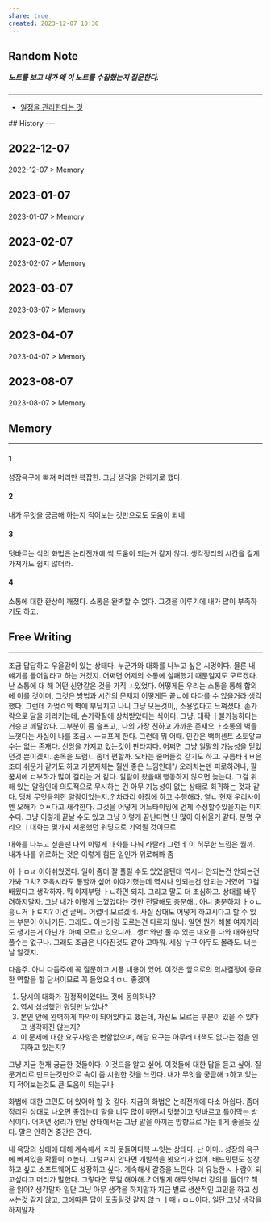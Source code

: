 ```yaml
---
share: true
created: 2023-12-07 10:30
---
```


## Random Note
##### 노트를 보고 내가 왜 이 노트를 수집했는지 질문한다.
---
<p><span><ul>
<li><a data-tooltip-position="top" aria-label="Infinity Drawer/일정을 관리한다는 것.md" data-href="Infinity Drawer/일정을 관리한다는 것.md" href="Infinity Drawer/일정을 관리한다는 것.md" class="internal-link" target="_blank" rel="noopener">일정을 관리한다는 것</a></li>
</ul></span></p>
## History
---
<h2><span><p>2022-12-07</p></span></h2><p><span><p><span alt="2022-12-07 > Memory" src="2022-12-07#Memory" class="internal-embed">2022-12-07 &gt; Memory</span></p></span></p><h2><span><p>2023-01-07</p></span></h2><p><span><p><span alt="2023-01-07 > Memory" src="2023-01-07#Memory" class="internal-embed">2023-01-07 &gt; Memory</span></p></span></p><h2><span><p>2023-02-07</p></span></h2><p><span><p><span alt="2023-02-07 > Memory" src="2023-02-07#Memory" class="internal-embed">2023-02-07 &gt; Memory</span></p></span></p><h2><span><p>2023-03-07</p></span></h2><p><span><p><span alt="2023-03-07 > Memory" src="2023-03-07#Memory" class="internal-embed">2023-03-07 &gt; Memory</span></p></span></p><h2><span><p>2023-04-07</p></span></h2><p><span><p><span alt="2023-04-07 > Memory" src="2023-04-07#Memory" class="internal-embed">2023-04-07 &gt; Memory</span></p></span></p><h2><span><p>2023-08-07</p></span></h2><p><span><p><span alt="2023-08-07 > Memory" src="2023-08-07#Memory" class="internal-embed">2023-08-07 &gt; Memory</span></p></span></p>


## Memory
---
#### 1 
성장욕구에 빠져 머리만 복잡한.
그냥 생각을 안하기로 했다.

#### 2
내가 무엇을 궁금해 하는지 적어보는 것만으로도 도움이 되네

#### 3
덧바르는 식의 화법은 논리전개에 썩 도움이 되는거 같지 않다.
생각정리의 시간을 길게 가져가도 쉽지 않더라.

#### 4
소통에 대한 환상이 깨졌다.
소통은 완벽할 수 없다. 그것을 이루기에 내가 많이 부족하기도 하고.



## Free Writing
---
조금 답답하고 우울감이 있는 상태다.
누군가와 대화를 나누고 싶은 시멍이다.
물론 내 얘기를 들어달라고 하는 거겠지.
어쩌면 어제의 소통에 실패했기 때문일지도 모르겠다.
난 소통에 대 해 어떤 신앙같은 것을 가직 ㅗ있었다.
어떻게든 우리는 소통을 통해 합의 에 이를 것이며,
그것은 방법과 시간의 문제지 어떻게든 끝ㄴ에 다다를 수 있을거라 생각했다.
그런데 가멎ㅇ의 벽에 부딪치고 나니 그냥 모든것이,, 소용없다고 느껴졌다.
손가락으로 달을 카리키는데, 손가락질에 상처받았다는 식이다.
그냥, 대확 ㅏ불가능하다는 거승ㄹ 깨달았다.
그부분이 좀 슬프고,, 나의 가장 친하고 가까운 존재오 ㅏ소통의 벽을 느꼇다는 사실이
나를 조금ㅅ ㅡㄹ프게 한다.
그런데 뭐 어때. 인간은 백퍼센트 소토앟ㄹ수는 없는 존재다.
신앙을 가지고 있는것이 판타지다.
어쩌면 그냥 일말의 가능성을 믿었던것 뿐이겠지.
손목을 드렴ㄴ 좀더 편할까. 오타는 줄어들것 같기도 하고. 구름타ㅓㅂ은 조더 쉬운거 같기도 하고 
기분자체는 훨씬 좋은 느낌인데"/ 오래치는덴 피로하려나, 팔꿈치에 ㄷ부하가 많이 걸리는 거 같다. 
알람이 왔을때 행동하지 않으면 늦는다. 그걸 위해 있는 알람인데 의도적으로 무시하는 건 아무 기능성이 없는 상태로 회귀하는 것과 같다. 댕체 무엇을위한 알람이었는지..? 차라리 아침에 하고 수행해라.
옅ㄴ 현재 우리사이엔 오해가 ㅇㅆ다고 새각한다. 그것을 어떻게 어느타이밍에 언제 수정할수있을지는 미지수다. 그냥 이렇게 끝날 수도 있고
그냥 이렇게 끝난다면 난 많이 아쉬울거 같다. 분명 우리으 ㅣ대화는 몇가지 서운했던 워딩으로 기억될 것이므로. 

대화를 나누고 싶을땐 나와 이렇게 대화를 나눠 라랄라
그런데 이 허무한 느낌은 뭘까. 내가 나를 위로하는 것은 이렇게 힘든 일인가
위로해봐 좀

아 ㅏㅁㄶ 이아쉬웠겠다. 일이 좀더 잘 풀릴 수도 있었을텐데 역시나 안되는건 안되는건가봐 그치? 호옥시라도 통할까 싶어 이야기했는데 역시나 안되는건 안되는 거였어
그걸 배웠다고 생각하자. 뭐 이제부텅 ㅏㄴ하면 되지. 그리고 말도 더 조심하고.
상대를 바꾸려하지말자. 그냥 내가 이렇게 느꼈었다는 것만 전달해도 충분해.. 아니 충분하지 ㅏㅇㄴ흥ㄴ거 ㅏㅌ지? 이건 글쎄.. 어렵네 모르겠네. 사실 상대도 어떻게 하고시다고 할 수 있는 부분이 이나거든. 그래도.. 아는거랑 모르는건 다르지 않나. 알면 뭔가 해볼 여지가라도 생기는거 아닌가. 아예 모르고 있으니까..
생ㄷ와만 풀 수 있는 내요을 나와 대화한닥 풀수는 없구나. 그래도 조금은 나아진것도 같아 고마워. 세상 누구 아무도 몰라도. 너는 날 알겠지. 

다음주. 아니 다듬주에 꼭 질문하고 시픙 내용이 있어. 이것은 앞으로의 의사결정에 중요한 역할을 할 단서이므로 꼭 들었으ㅕㅁㄴ 좋겠어
1. 당시의 대화가 감정적이었다느 것에 동의하나?
2. 역시 섭섭했던 워딩만 남았나?
3. 본인 안에 완벽하게 파악이 되어있다고 했는데, 자신도 모르는 부분이 있을 수 있다고 생각하진 않는지?
4. 이 문제에 대한 요구사항은 변함없으며, 해당 요구는 아무러 대책도 없다는 점을 인지하고 있는지?

그냥 지금 현재 궁금한 것들이다. 이것드을 알고 싶어. 이것들에 대한 답을 듣고 싶어.
질문거리르 만드는것만으로 속이 좀 시원한 것을 느낀다.
내가 무엇을 궁금해ㄱ하고 있는지 적어보는것도 큰 도움이 되는구나

화법에 대한 고민도 더 있어야 할 것 같다.
지금의 화법은 논리전개에 다소 아쉽다.
좀더 정리된 상태로 나오면 좋겠는데 말을 너무 많이 하면서 덧붙이고 덧바르고 틀어막는 방식이다. 
어쩌면 정리가 안된 상태에서는 그냥 말을 아끼는 방향으로 가는ㅖ게 좋을듯 싶다.
말은 안하면 중간은 간다.

내 욕망의 상태에 대해 계속해서 ㅈ라 못들여다복 ㅗ잇는 상태다.
난 아마.. 성장의 욕구에 빠져있을 확률이 ㅇ높다. 그렇ㄹ지 안다면 개발책을 봣으리가 없어. 배드민턴도 성장하고 싶고 소프트웨어도 성장하고 싶다. 계속해서 갈증을 느낀다. 더 유능한ㅅ ㅏ람이 되고싶다고 머리가 말한다.
그렇다면 무얼 해야해..? 어떻게 해무엇부터 강의를 들어/? 책을 읽어?
생각말자
일단 그냥 아무 생각을 하지말자 
지금 별로 생산적인 고민을 하고 싱ㅆ는것 같지 않고,
그에따른 답이 도출될것 같지 않ㄱ ㅣ때ㅜㅁㄴ이다. 일단 그냥  생각을 하지말자 

